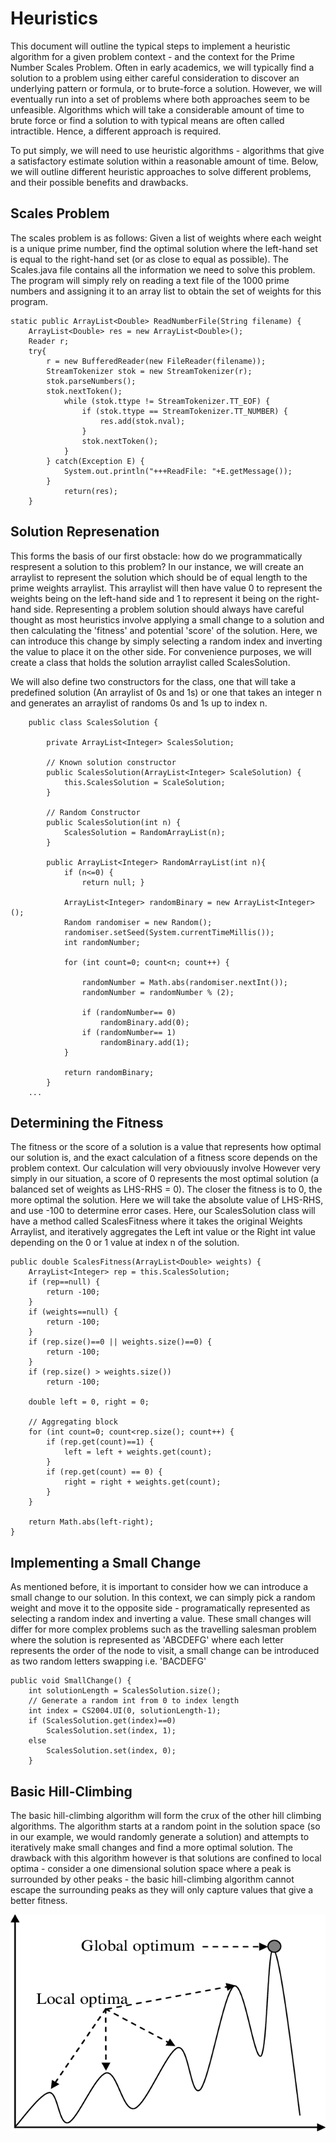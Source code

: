 # Heuristics
<p> This document will outline the typical steps to implement a heuristic algorithm for a given problem context - and the context for the Prime Number Scales Problem. Often in early academics, we will typically find a solution to a problem using either careful consideration to discover an underlying pattern or formula, or to brute-force a solution. However, we will eventually run into a set of problems where both approaches seem to be unfeasible. Algorithms which will take a considerable amount of time to brute force or find a solution to with typical means are often called intractible. Hence, a different approach is required. </p>

<p> To put simply, we will need to use heuristic algorithms - algorithms that give a satisfactory estimate solution within a reasonable amount of time. Below, we will outline different heuristic approaches to solve different problems, and their possible benefits and drawbacks. </p>

<h2> Scales Problem </h2>
<p> The scales problem is as follows: Given a list of weights where each weight is a unique prime number, find the optimal solution where the left-hand set is equal to the right-hand set (or as close to equal as possible). The Scales.java file contains all the information we need to solve this problem. The program will simply rely on reading a text file of the 1000 prime numbers and assigning it to an array list to obtain the set of weights for this program. </p> 

```
static public ArrayList<Double> ReadNumberFile(String filename) {
	ArrayList<Double> res = new ArrayList<Double>();
	Reader r;
	try{
		r = new BufferedReader(new FileReader(filename));
		StreamTokenizer stok = new StreamTokenizer(r);
		stok.parseNumbers();
		stok.nextToken();
			while (stok.ttype != StreamTokenizer.TT_EOF) {
				if (stok.ttype == StreamTokenizer.TT_NUMBER) {
					res.add(stok.nval);
				}
				stok.nextToken();
			}
		} catch(Exception E) {
			System.out.println("+++ReadFile: "+E.getMessage());
		}
		    return(res);
	}
```
<h2> Solution Represenation </h2>

<p>This forms the basis of our first obstacle: how do we programmatically respresent a solution to this problem? In our instance, we will create an arraylist to represent the solution which should be of equal length to the prime weights arraylist. This arraylist will then have value 0 to represent the weights being on the left-hand side and 1 to represent it being on the right-hand side. Representing a problem solution should always have careful thought as most heuristics involve applying a small change to a solution and then calculating the 'fitness' and potential 'score' of the solution. Here, we can introduce this change by simply selecting a random index and inverting the value to place it on the other side. For convenience purposes, we will create a class that holds the solution arraylist called ScalesSolution.</p>

<p> We will also define two constructors for the class, one that will take a predefined solution (An arraylist of 0s and 1s) or one that takes an integer n and generates an arraylist of randoms 0s and 1s up to index n. </p>

```
	public class ScalesSolution {
		
		private ArrayList<Integer> ScalesSolution;
		
		// Known solution constructor
		public ScalesSolution(ArrayList<Integer> ScaleSolution) {
			this.ScalesSolution = ScaleSolution;
		}
		
		// Random Constructor
		public ScalesSolution(int n) {
			ScalesSolution = RandomArrayList(n);
		}
		
		public ArrayList<Integer> RandomArrayList(int n){
			if (n<=0) {
				return null; }
			
			ArrayList<Integer> randomBinary = new ArrayList<Integer>();
			Random randomiser = new Random();
			randomiser.setSeed(System.currentTimeMillis());
			int randomNumber;
			
			for (int count=0; count<n; count++) {
				
				randomNumber = Math.abs(randomiser.nextInt());
				randomNumber = randomNumber % (2);
				
				if (randomNumber== 0) 
					randomBinary.add(0);				
				if (randomNumber== 1) 
					randomBinary.add(1);
			}
			
			return randomBinary;
		}
	...
```

<h2> Determining the Fitness </h2>
The fitness or the score of a solution is a value that represents how optimal our solution is, and the exact calculation of a fitness score depends on the problem context. Our calculation will very obviouusly involve However very simply in our situation, a score of 0 represents the most optimal solution (a balanced set of weights as LHS-RHS = 0). The closer the fitness is to 0, the more optimal the solution. Here we will take the absolute value of LHS-RHS, and use -100 to determine error cases. Here, our ScalesSolution class will have a method called ScalesFitness where it takes the original Weights Arraylist, and iteratively aggregates the Left int value or the Right int value depending on the 0 or 1 value at index n of the solution. 

```
public double ScalesFitness(ArrayList<Double> weights) {
	ArrayList<Integer> rep = this.ScalesSolution;
	if (rep==null) {
		return -100;
	}
	if (weights==null) {
		return -100;
	}
	if (rep.size()==0 || weights.size()==0) {
		return -100;
	}
	if (rep.size() > weights.size())
		return -100;
			
	double left = 0, right = 0;

	// Aggregating block
	for (int count=0; count<rep.size(); count++) {
		if (rep.get(count)==1) {
			left = left + weights.get(count);
		}
		if (rep.get(count) == 0) {
			right = right + weights.get(count);
		}
	}
			
	return Math.abs(left-right);
}
```

<h2> Implementing a Small Change </h2>
<p> As mentioned before, it is important to consider how we can introduce a small change to our solution. In this context, we can simply pick a random weight and move it to the opposite side - programatically represented as selecting a random index and inverting a value. These small changes will differ for more complex problems such as the travelling salesman problem where the solution is represented as 'ABCDEFG' where each letter represents the order of the node to visit, a small change can be introduced as two random letters swapping i.e. 'BACDEFG' </p>

```
public void SmallChange() {
	int solutionLength = ScalesSolution.size();
	// Generate a random int from 0 to index length
	int index = CS2004.UI(0, solutionLength-1);
	if (ScalesSolution.get(index)==0)
		ScalesSolution.set(index, 1);
	else 
		ScalesSolution.set(index, 0);
	}
```

<h2> Basic Hill-Climbing </h2>
<p> The basic hill-climbing algorithm will form the crux of the other hill climbing algorithms. The algorithm starts at a random point in the solution space (so in our example, we would randomly generate a solution) and attempts to iteratively make small changes and find a more optimal solution. The drawback with this algorithm however is that solutions are confined to local optima - consider a one dimensional solution space where a peak is surrounded by other peaks - the basic hill-climbing algorithm cannot escape the surrounding peaks as they will only capture values that give a better fitness.</p>

![](https://github.com/Affiq/Heuristics/blob/main/Images/LocalOptima.png)
